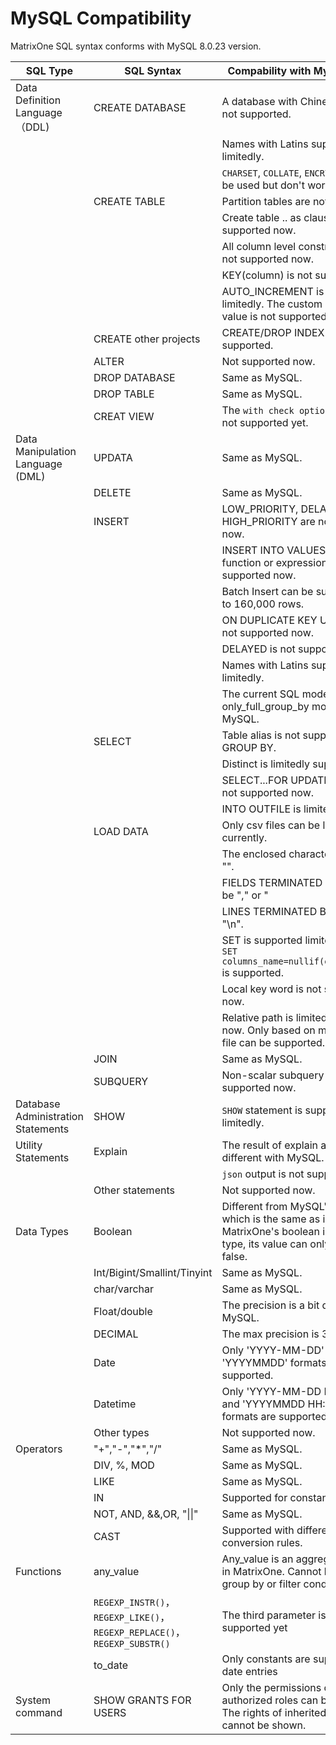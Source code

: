 # **MySQL Compatibility**

MatrixOne SQL syntax conforms with MySQL 8.0.23 version.

|  SQL Type   | SQL Syntax  |  Compability with MySQL8.0.23   |
|  ----  | ----  |  ----  |
| Data Definition Language（DDL)  | CREATE DATABASE | A database with Chinese name is not supported. |
|   |   | Names with Latins support limitedly.  |
|   |   | `CHARSET`, `COLLATE`, `ENCRYPTION` can be used but don't work. |
|   |  CREATE TABLE | Partition tables are not supported.  |
|   |   | Create table .. as clause is not supported now. |
|   |   | All column level constraints are not supported now. |
|   |   | KEY(column) is not supported yet.|
| | | AUTO_INCREMENT is supported limitedly. The custom starting value is not supported yet.|
|   | CREATE other projects | CREATE/DROP INDEX is not supported. |
|   | ALTER | Not supported now.  |
|   |DROP DATABASE| 	Same as MySQL.|
|   |DROP TABLE	| Same as MySQL.|
||CREAT VIEW|The `with check option` clause is not supported yet.|
| Data Manipulation Language (DML)  |UPDATA|Same as MySQL.|
||DELETE|Same as MySQL.|
||INSERT | LOW_PRIORITY, DELAYED, HIGH_PRIORITY are not supported now.  |
|   |   | INSERT INTO VALUES with function or expression is not supported now. |
|   |   | Batch Insert can be supported up to 160,000 rows.  |
|   |   | ON DUPLICATE KEY UPDATE is not supported  now.  |
|   |   | DELAYED is not supported now.  |
|   |   | Names with Latins support limitedly.  |
|   |   | The current SQL mode is just like only_full_group_by mode in MySQL.  |
|   | SELECT | Table alias is not supported in GROUP BY.  |
|   |   | Distinct is limitedly support.  |
|   |   | SELECT...FOR UPDATE clause is not supported now.  |
|   |   | INTO OUTFILE is limitedly support. |
|   | LOAD DATA | Only csv files can be loaded currently.  |
|   |   | The enclosed character should be "".  |
|   |   | FIELDS TERMINATED BY should be "," or "|
|   |   | LINES TERMINATED BY should be "\n". |
|   |   | SET is supported limitedly. Only `SET columns_name=nullif(expr1,expr2)` is supported. |
|   |   | Local key word is not supported now. |
|   |   | Relative path is limited supported now. Only based on mo-server file can be supported. |
||JOIN|Same as MySQL.|
| | SUBQUERY | Non-scalar subquery is not supported now. |
| Database Administration Statements  | SHOW | `SHOW` statement is supported limitedly.  |
| Utility Statements  | Explain | The result of explain a SQL is different with MySQL. |
|||`json` output is not supported yet.|
|   | Other statements | Not supported now.  |
| Data Types | Boolean | Different from MySQL's boolean which is the same as int , MatrixOne's boolean is a new type, its value can only be true or false. |
||Int/Bigint/Smallint/Tinyint|Same as MySQL.|
||char/varchar|Same as MySQL.|
|   | Float/double | The precision is a bit different with MySQL.  |
| | DECIMAL | The max precision is 38 digits. |
|   | Date | Only 'YYYY-MM-DD' and 'YYYYMMDD' formats are supported.  |
|   | Datetime | Only 'YYYY-MM-DD HH:MM:SS' and 'YYYYMMDD HH:MM:SS' formats are supported.  |
|   | Other types | Not supported now.  |
| Operators  | "+","-","*","/"|Same as MySQL.|
||	DIV, %, MOD|Same as MySQL.|
||LIKE|Same as MySQL.|
||IN | Supported for constant lists  |
||NOT, AND, &&,OR, "\|\|" | Same as MySQL.|
|   | CAST | Supported with different conversion rules. |
| Functions | any_value | Any_value is an aggregate function in MatrixOne. Cannot be used in group by or filter condition. |
||`REGEXP_INSTR()`，`REGEXP_LIKE()`，`REGEXP_REPLACE()`，`REGEXP_SUBSTR()`|The third parameter is not supported yet|
||to_date|Only constants are supported for date entries|
|System command|SHOW GRANTS FOR USERS| Only the permissions of directly authorized roles can be displayed. The rights of inherited roles cannot be shown. |
